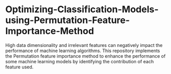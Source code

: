 # Optimizing-Classification-Models-using-Permutation-Feature-Importance-Method
High data dimensionality and irrelevant features can negatively impact the performance of machine learning algorithms. This repository implements the Permutation feature importance method to enhance the performance of some machine learning models by identifying the contribution of each feature used.
